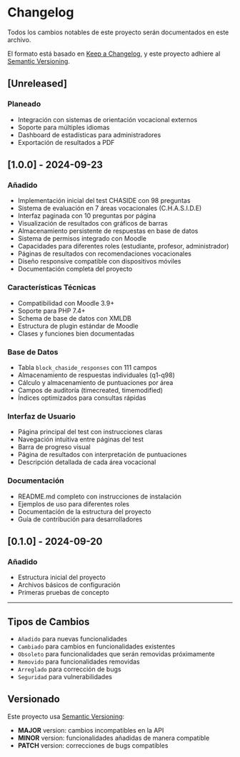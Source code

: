 # Changelog

Todos los cambios notables de este proyecto serán documentados en este archivo.

El formato está basado en [Keep a Changelog](https://keepachangelog.com/es-ES/1.0.0/),
y este proyecto adhiere al [Semantic Versioning](https://semver.org/spec/v2.0.0.html).

## [Unreleased]

### Planeado
- Integración con sistemas de orientación vocacional externos
- Soporte para múltiples idiomas
- Dashboard de estadísticas para administradores
- Exportación de resultados a PDF

## [1.0.0] - 2024-09-23

### Añadido
- Implementación inicial del test CHASIDE con 98 preguntas
- Sistema de evaluación en 7 áreas vocacionales (C.H.A.S.I.D.E)
- Interfaz paginada con 10 preguntas por página
- Visualización de resultados con gráficos de barras
- Almacenamiento persistente de respuestas en base de datos
- Sistema de permisos integrado con Moodle
- Capacidades para diferentes roles (estudiante, profesor, administrador)
- Páginas de resultados con recomendaciones vocacionales
- Diseño responsive compatible con dispositivos móviles
- Documentación completa del proyecto

### Características Técnicas
- Compatibilidad con Moodle 3.9+
- Soporte para PHP 7.4+
- Schema de base de datos con XMLDB
- Estructura de plugin estándar de Moodle
- Clases y funciones bien documentadas

### Base de Datos
- Tabla `block_chaside_responses` con 111 campos
- Almacenamiento de respuestas individuales (q1-q98)
- Cálculo y almacenamiento de puntuaciones por área
- Campos de auditoría (timecreated, timemodified)
- Índices optimizados para consultas rápidas

### Interfaz de Usuario
- Página principal del test con instrucciones claras
- Navegación intuitiva entre páginas del test
- Barra de progreso visual
- Página de resultados con interpretación de puntuaciones
- Descripción detallada de cada área vocacional

### Documentación
- README.md completo con instrucciones de instalación
- Ejemplos de uso para diferentes roles
- Documentación de la estructura del proyecto
- Guía de contribución para desarrolladores

## [0.1.0] - 2024-09-20

### Añadido
- Estructura inicial del proyecto
- Archivos básicos de configuración
- Primeras pruebas de concepto

---

## Tipos de Cambios

- `Añadido` para nuevas funcionalidades
- `Cambiado` para cambios en funcionalidades existentes
- `Obsoleto` para funcionalidades que serán removidas próximamente
- `Removido` para funcionalidades removidas
- `Arreglado` para corrección de bugs
- `Seguridad` para vulnerabilidades

## Versionado

Este proyecto usa [Semantic Versioning](https://semver.org/):

- **MAJOR** version: cambios incompatibles en la API
- **MINOR** version: funcionalidades añadidas de manera compatible
- **PATCH** version: correcciones de bugs compatibles